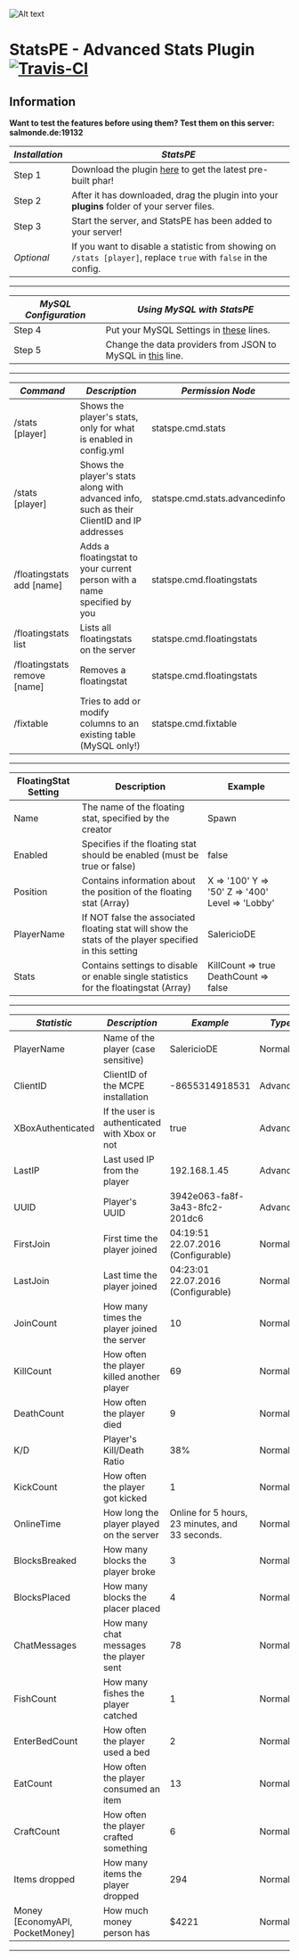 ![Alt text](https://salmonde.de/MCPE-Plugins/Pictures/StatsPE/StatsPE.png "StatsPE Icon")

# StatsPE - Advanced Stats Plugin [![Travis-CI](https://travis-ci.org/SalmonGER/StatsPE.svg?branch=master)](https://travis-ci.org/SalmonGER/StatsPE)

## Information

**Want to test the features before using them? Test them on this server: salmonde.de:19132**

**_Installation_** | **_StatsPE_**
------------------ | -------------------------------------------------------------------------------------------------------------------
Step 1             | Download the plugin [here](https://github.com/SalmonGER/StatsPE/releases/latest/) to get the latest pre-built phar!
Step 2             | After it has downloaded, drag the plugin into your **plugins** folder of your server files.
Step 3             | Start the server, and StatsPE has been added to your server!
_Optional_         | If you want to disable a statistic from showing on `/stats [player]`, replace `true` with `false` in the config.

--------------------------------------------------------------------------------

**_MySQL Configuration_** | **_Using MySQL with StatsPE_**
------------------------- | ---------------------------------------------------------------------------------------------------------------------------------------
Step 4                    | Put your MySQL Settings in [these](https://github.com/SalmonGER/StatsPE/blob/master/resources/config.yml#L41-L45) lines.
Step 5                    | Change the data providers from JSON to MySQL in [this](https://github.com/SalmonGER/StatsPE/blob/master/resources/config.yml#L38) line.

--------------------------------------------------------------------------------

**_Command_**                | **_Description_**                                                                          | **_Permission Node_**
---------------------------- | ------------------------------------------------------------------------------------------ | ------------------------------
/stats [player]              | Shows the player's stats, only for what is enabled in config.yml                           | statspe.cmd.stats
/stats [player]              | Shows the player's stats along with advanced info, such as their ClientID and IP addresses | statspe.cmd.stats.advancedinfo
/floatingstats add [name]    | Adds a floatingstat to your current person with a name specified by you                    | statspe.cmd.floatingstats
/floatingstats list          | Lists all floatingstats on the server                                                      | statspe.cmd.floatingstats
/floatingstats remove [name] | Removes a floatingstat                                                                  | statspe.cmd.floatingstats
/fixtable                    | Tries to add or modify columns to an existing table (MySQL only!)                          | statspe.cmd.fixtable

--------------------------------------------------------------------------------

**FloatingStat Setting** | **Description**                                                                                       | **Example**
------------------------ | ----------------------------------------------------------------------------------------------------- | ------------------------------------------------
Name                     | The name of the floating stat, specified by the creator                                               | Spawn
Enabled                  | Specifies if the floating stat should be enabled (must be true or false)                              | false
Position                 | Contains information about the position of the floating stat (Array)                                  | X => '100' Y => '50' Z => '400' Level => 'Lobby'
PlayerName               | If NOT false the associated floating stat will show the stats of the player specified in this setting | SalericioDE
Stats                    | Contains settings to disable or enable single statistics for the floatingstat (Array)                 | KillCount => true DeathCount => false

--------------------------------------------------------------------------------

**_Statistic_**   | **_Description_**                             | **_Example_**                      | **_Type_**
----------------- | --------------------------------------------- | ---------------------------------- | ----------
PlayerName        | Name of the player (case sensitive)           | SalericioDE                        | Normal
ClientID          | ClientID of the MCPE installation             | -8655314918531                     | Advanced
XBoxAuthenticated | If the user is authenticated with Xbox or not | true                               | Advanced
LastIP            | Last used IP from the player                  | 192.168.1.45                       | Advanced
UUID              | Player's UUID                                 | 3942e063-fa8f-3a43-8fc2-201dc6     | Advanced
FirstJoin         | First time the player joined                  | 04:19:51 22.07.2016 (Configurable) | Normal
LastJoin          | Last time the player joined                   | 04:23:01 22.07.2016 (Configurable) | Normal
JoinCount         | How many times the player joined the server   | 10                                 | Normal
KillCount         | How often the player killed another player    | 69                                 | Normal
DeathCount        | How often the player died                     | 9                                  | Normal
K/D               | Player's Kill/Death Ratio                     | 38%                                | Normal
KickCount         | How often the player got kicked               | 1                                  | Normal
OnlineTime        | How long the player played on the server      | Online for 5 hours, 23 minutes, and 33 seconds. | Normal
BlocksBreaked     | How many blocks the player broke              | 3                                  | Normal
BlocksPlaced      | How many blocks the placer placed             | 4                                  | Normal
ChatMessages      | How many chat messages the player sent        | 78                                 | Normal
FishCount         | How many fishes the player catched            | 1                                  | Normal
EnterBedCount     | How often the player used a bed               | 2                                  | Normal
EatCount          | How often the player consumed an item         | 13                                 | Normal
CraftCount        | How often the player crafted something        | 6                                  | Normal
Items dropped     | How many items the player dropped             | 294                                | Normal
Money [EconomyAPI, PocketMoney] | How much money person has       | $4221                              | Normal
--------------------------------------------------------------------------------
